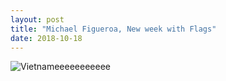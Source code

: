 ```yaml
---
layout: post
title: "Michael Figueroa, New week with Flags"
date: 2018-10-18
---
```


![Vietnameeeeeeeeeee](/images/Vietnameeeeeeeeeee.png)

